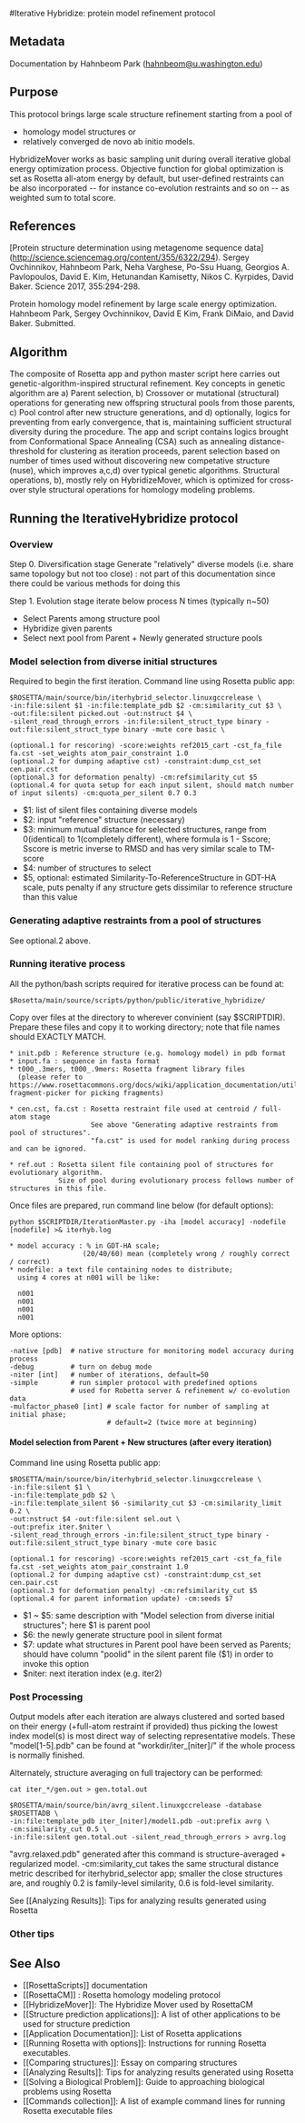 #Iterative Hybridize: protein model refinement protocol

## Metadata

Documentation by Hahnbeom Park (hahnbeom@u.washington.edu)

## Purpose

This protocol brings large scale structure refinement starting from a pool of 
* homology model structures or 
* relatively converged de novo ab initio models.

HybridizeMover works as basic sampling unit during overall iterative global energy optimization process. Objective function for global optimization is set as Rosetta all-atom energy by default, but user-defined restraints can be also incorporated -- for instance co-evolution restraints and so on -- as weighted sum to total score.

## References

[Protein structure determination using metagenome sequence data]
(http://science.sciencemag.org/content/355/6322/294). 
Sergey Ovchinnikov, Hahnbeom Park, Neha Varghese, Po-Ssu Huang, Georgios A. Pavlopoulos, David E. Kim, Hetunandan Kamisetty, Nikos C. Kyrpides, David Baker. 
Science 2017, 355:294-298.

Protein homology model refinement by large scale energy optimization. 
Hahnbeom Park, Sergey Ovchinnikov, David E Kim, Frank DiMaio, and David Baker. Submitted.

## Algorithm

The composite of Rosetta app and python master script here carries out genetic-algorithm-inspired structural refinement. Key concepts in genetic algorithm are a) Parent selection, b) Crossover or mutational (structural) operations for generating new offspring structural pools from those parents, c) Pool control after new structure generations, and d) optionally, logics for preventing from early convergence, that is, maintaining sufficient structural diversity during the procedure. The app and script contains logics brought from Conformational Space Annealing (CSA) such as annealing distance-threshold for clustering as iteration proceeds, parent selection based on number of times used without discovering new competative structure (nuse), which improves a,c,d) over typical genetic algorithms. Structural operations, b), mostly rely on HybridizeMover, which is optimized for cross-over style structural operations for homology modeling problems.

## Running the IterativeHybridize protocol

### Overview

Step 0. Diversification stage
Generate "relatively" diverse models (i.e. share same topology but not too close)
: not part of this documentation since there could be various methods for doing this 

Step 1. Evolution stage
iterate below process N times (typically n~50)
- Select Parents among structure pool
- Hybridize given parents
- Select next pool from Parent + Newly generated structure pools

### Model selection from diverse initial structures 
Required to begin the first iteration. Command line using Rosetta public app:

    $ROSETTA/main/source/bin/iterhybrid_selector.linuxgccrelease \
    -in:file:silent $1 -in:file:template_pdb $2 -cm:similarity_cut $3 \
    -out:file:silent picked.out -out:nstruct $4 \
    -silent_read_through_errors -in:file:silent_struct_type binary -out:file:silent_struct_type binary -mute core basic \

    (optional.1 for rescoring) -score:weights ref2015_cart -cst_fa_file fa.cst -set_weights atom_pair_constraint 1.0
    (optional.2 for dumping adaptive cst) -constraint:dump_cst_set cen.pair.cst
    (optional.3 for deformation penalty) -cm:refsimilarity_cut $5 
    (optional.4 for quota setup for each input silent, should match number of input silents) -cm:quota_per_silent 0.7 0.3 

* $1: list of silent files containing diverse models
* $2: input "reference" structure (necessary)
* $3: minimum mutual distance for selected structures, range from 0(identical) to 1(completely different), where formula is 1 - Sscore; Sscore is metric inverse to RMSD and has very similar scale to TM-score
* $4: number of structures to select
* $5, optional: estimated Similarity-To-ReferenceStructure in GDT-HA scale, puts penalty if any structure gets dissimilar to reference structure than this value

### Generating adaptive restraints from a pool of structures

See optional.2 above. 

### Running iterative process
All the python/bash scripts required for iterative process can be found at:

    $Rosetta/main/source/scripts/python/public/iterative_hybridize/

Copy over files at the directory to wherever convinient (say $SCRIPTDIR). 
Prepare these files and copy it to working directory; note that file names should EXACTLY MATCH.

    * init.pdb : Reference structure (e.g. homology model) in pdb format
    * input.fa : sequence in fasta format
    * t000_.3mers, t000_.9mers: Rosetta fragment library files
      (please refer to https://www.rosettacommons.org/docs/wiki/application_documentation/utilities/app-fragment-picker for picking fragments)

    * cen.cst, fa.cst : Rosetta restraint file used at centroid / full-atom stage
                        See above "Generating adaptive restraints from pool of structures". 
                        "fa.cst" is used for model ranking during process and can be ignored.

    * ref.out : Rosetta silent file containing pool of structures for evolutionary algorithm. 
                Size of pool during evolutionary process follows number of structures in this file.

Once files are prepared, run command line below (for default options):

    python $SCRIPTDIR/IterationMaster.py -iha [model accuracy] -nodefile [nodefile] >& iterhyb.log

    * model accuracy : % in GDT-HA scale; 
                      (20/40/60) mean (completely wrong / roughly correct / correct)
    * nodefile: a text file containing nodes to distribute; 
      using 4 cores at n001 will be like:

      n001
      n001
      n001
      n001

More options:

    -native [pdb]  # native structure for monitoring model accuracy during process
    -debug         # turn on debug mode
    -niter [int]   # number of iterations, default=50
    -simple        # run simpler protocol with predefined options
                   # used for Robetta server & refinement w/ co-evolution data
    -mulfactor_phase0 [int] # scale factor for number of sampling at initial phase; 
                            # default=2 (twice more at beginning) 
#### Model selection from Parent + New structures (after every iteration)

Command line using Rosetta public app:

    $ROSETTA/main/source/bin/iterhybrid_selector.linuxgccrelease \
    -in:file:silent $1 \
    -in:file:template_pdb $2 \
    -in:file:template_silent $6 -similarity_cut $3 -cm:similarity_limit 0.2 \
    -out:nstruct $4 -out:file:silent sel.out \
    -out:prefix iter.$niter \
    -silent_read_through_errors -in:file:silent_struct_type binary -out:file:silent_struct_type binary -mute core basic

    (optional.1 for rescoring) -score:weights ref2015_cart -cst_fa_file fa.cst -set_weights atom_pair_constraint 1.0
    (optional.2 for dumping adaptive cst) -constraint:dump_cst_set cen.pair.cst
    (optional.3 for deformation penalty) -cm:refsimilarity_cut $5 
    (optional.4 for parent information update) -cm:seeds $7

* $1 ~ $5: same description with "Model selection from diverse initial structures"; here $1 is parent pool
* $6: the newly generate structure pool in silent format
* $7: update what structures in Parent pool have been served as Parents; should have column "poolid" in the silent parent file ($1) in order to invoke this option
* $niter: next iteration index (e.g. iter2)

### Post Processing

Output models after each iteration are always clustered and sorted based on their energy (+full-atom restraint if provided) thus picking the lowest index model(s) is most direct way of selecting representative models. These "model[1-5].pdb" can be found at "workdir/iter_[niter]/" if the whole process is normally finished.

Alternately, structure averaging on full trajectory can be performed:

    cat iter_*/gen.out > gen.total.out

    $ROSETTA/main/source/bin/avrg_silent.linuxgccrelease -database $ROSETTADB \
    -in:file:template_pdb iter_[niter]/model1.pdb -out:prefix avrg \
    -cm:similarity_cut 0.5 \
    -in:file:silent gen.total.out -silent_read_through_errors > avrg.log

"avrg.relaxed.pdb" generated after this command is structure-averaged + regularized model. -cm:similarity_cut takes the same structural distance metric described for iterhybrid_selector app; smaller the close structures are, and roughly 0.2 is family-level similarity, 0.6 is fold-level similarity.

See [[Analyzing Results]]: Tips for analyzing results generated using Rosetta

### Other tips

## See Also

* [[RosettaScripts]] documentation
* [[RosettaCM]] : Rosetta homology modeling protocol
* [[HybridizeMover]]: The Hybridize Mover used by RosettaCM
* [[Structure prediction applications]]: A list of other applications to be used for structure prediction
* [[Application Documentation]]: List of Rosetta applications
* [[Running Rosetta with options]]: Instructions for running Rosetta executables.
* [[Comparing structures]]: Essay on comparing structures
* [[Analyzing Results]]: Tips for analyzing results generated using Rosetta
* [[Solving a Biological Problem]]: Guide to approaching biological problems using Rosetta
* [[Commands collection]]: A list of example command lines for running Rosetta executable files